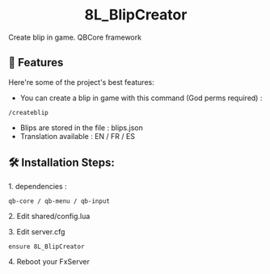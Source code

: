 <h1 align="center" id="title">8L_BlipCreator</h1>

<p id="description">Create blip in game. QBCore framework</p>

  
  
<h2>🧐 Features</h2>

Here're some of the project's best features:

*   You can create a blip in game with this command (God perms required) :
```
/createblip
```
*   Blips are stored in the file : blips.json
*   Translation available : EN / FR / ES

<h2>🛠️ Installation Steps:</h2>

<p>1. dependencies :</p>

```
qb-core / qb-menu / qb-input
```

<p>2. Edit shared/config.lua</p>

<p>3. Edit server.cfg</p>

```
ensure 8L_BlipCreator
```

<p>4. Reboot your FxServer</p>
